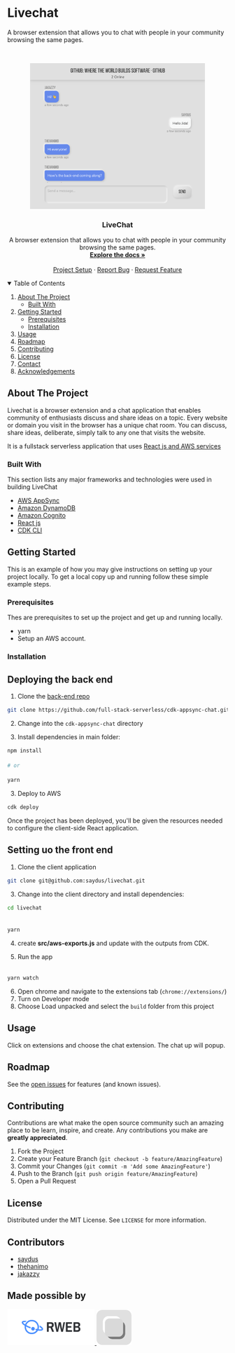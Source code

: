 # Livechat

A browser extension that allows you to chat with people in your community browsing the same pages.

<br />
<p align="center">
    <img src="images/chatUI.png" alt="chatUI" width="400">

  <h3 align="center">LiveChat</h3>

  <p align="center">
    A browser extension that allows you to chat with people in your community browsing the same pages.
    <br />
    <a href="https://github.com/saydus/livechat#livechat"><strong>Explore the docs »</strong></a>
    <br />
    <br />
    <a href="https://github.com/saydus/livechat#usage">Project Setup</a>
    ·
    <a href="https://github.com/saydus/livechat/issues">Report Bug</a>
    ·
    <a href="https://github.com/saydus/livechat/issues">Request Feature</a>
  </p>
</p>

<!-- TABLE OF CONTENTS -->
<details open="open">
  <summary>Table of Contents</summary>
  <ol>
    <li>
      <a href="#about-the-project">About The Project</a>
      <ul>
        <li><a href="#built-with">Built With</a></li>
      </ul>
    </li>
    <li>
      <a href="#getting-started">Getting Started</a>
      <ul>
        <li><a href="#prerequisites">Prerequisites</a></li>
        <li><a href="#installation">Installation</a></li>
      </ul>
    </li>
    <li><a href="#usage">Usage</a></li>
    <li><a href="#roadmap">Roadmap</a></li>
    <li><a href="#contributing">Contributing</a></li>
    <li><a href="#license">License</a></li>
    <li><a href="#contact">Contact</a></li>
    <li><a href="#acknowledgements">Acknowledgements</a></li>
  </ol>
</details>

<!-- ABOUT THE PROJECT -->

## About The Project

Livechat is a browser extension and a chat application that enables community of enthusiasts discuss and share ideas on a topic. Every website or domain you visit in the browser has a unique chat room. You can discuss, share ideas, deliberate, simply talk to any one that visits the website.

It is a fullstack serverless application that uses [React js and AWS services](https://github.com/saydus/livechat#builtwith)

### Built With

This section lists any major frameworks and technologies were used in building LiveChat

- [AWS AppSync](https://aws.amazon.com/appsync/)
- [Amazon DynamoDB](https://aws.amazon.com/dynamodb/)
- [Amazon Cognito](https://aws.amazon.com/cognito/)
- [React js](https://reactjs.org/)
- [CDK CLI](https://docs.aws.amazon.com/cdk/latest/guide/cli.html)

## Getting Started

This is an example of how you may give instructions on setting up your project locally.
To get a local copy up and running follow these simple example steps.

### Prerequisites

Thes are prerequisites to set up the project and get up and running locally.

- yarn
- Setup an AWS account.

### Installation

## Deploying the back end

1. Clone the [back-end repo](https://github.com/saydus/livechat-backend)

```sh
git clone https://github.com/full-stack-serverless/cdk-appsync-chat.git
```

2. Change into the `cdk-appsync-chat` directory

3. Install dependencies in main folder:

```sh
npm install

# or

yarn
```

3. Deploy to AWS

```sh
cdk deploy
```

Once the project has been deployed, you'll be given the resources needed to configure the client-side React application.

## Setting uo the front end

1. Clone the client application

```sh
git clone git@github.com:saydus/livechat.git
```

3. Change into the client directory and install dependencies:

```sh
cd livechat


yarn
```

4. create **src/aws-exports.js** and update with the outputs from CDK.

5. Run the app

```sh

yarn watch
```

6. Open chrome and navigate to the extensions tab (`chrome://extensions/`)
7. Turn on Developer mode
8. Choose Load unpacked and select the `build` folder from this project

<!-- USAGE EXAMPLES -->

## Usage

Click on extensions and choose the chat extension. The chat up will popup.

<!-- ROADMAP -->

## Roadmap

See the [open issues](https://github.com/saydus/livechat/issues) for features (and known issues).

<!-- CONTRIBUTING -->

## Contributing

Contributions are what make the open source community such an amazing place to be learn, inspire, and create. Any contributions you make are **greatly appreciated**.

1. Fork the Project
2. Create your Feature Branch (`git checkout -b feature/AmazingFeature`)
3. Commit your Changes (`git commit -m 'Add some AmazingFeature'`)
4. Push to the Branch (`git push origin feature/AmazingFeature`)
5. Open a Pull Request

<!-- LICENSE -->

## License

Distributed under the MIT License. See `LICENSE` for more information.

<!-- CONTACT -->

## Contributors

- [saydus](https://github.com/saydus)
- [thehanimo](https://github.com/thehanimo)
- [jakazzy](https://github.com/jakazzy)

## Made possible by
<a href="https://github.com/ElForastero/react-browser-extension-boilerplate">
  <img src="logo.png" alt="Logo" width="200" />
</a>
<a href="https://github.com/adamgiebl/neumorphism/">
  <img src="https://github.com/adamgiebl/neumorphism/blob/master/public/android-chrome-512x512.png" alt="Logo" width="80" />
</a>
